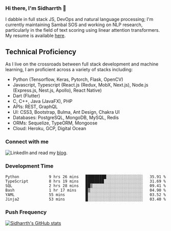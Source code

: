 ### Hi there, I'm Sidharrth 👋

I dabble in full stack JS, DevOps and natural language processing; I'm currently maintaining Sambal SOS and working on NLP research, particularly in the field of text scoring using linear attention transformers. My resume is available [here](https://mathsforgeeks.org/assets/resume.pdf).

## Technical Proficiency
As I live on the crossroads between full stack development and machine learning, I am proficient across a variety of stacks including:
- Python (Tensorflow, Keras, Pytorch, Flask, OpenCV)
- Javascript, Typescript (React.js (Redux, MobX, Next.js), Node.js (Express.js, Nest.js, Apollo), React Native)
- Dart (Flutter)
- C, C++, Java (JavaFX), PHP
- APIs: REST, GraphQL
- UI: CSS3, Bootstrap, Bulma, Ant Design, Chakra UI
- Databases: PostgreSQL, MongoDB, MySQL, Redis
- ORMs: Sequelize, TypeORM, Mongoose
- Cloud: Heroku, GCP, Digital Ocean

### Connect with me

[<img align="left" alt="LinkedIn" src="https://img.shields.io/badge/linkedin-%230077B5.svg?&style=for-the-badge&logo=linkedin&logoColor=white" />][linkedin]
and read my [blog].


### Development Time
<!--START_SECTION:waka-->

```text
Python             9 hrs 26 mins   █████████░░░░░░░░░░░░░░░░   35.91 %
TypeScript         8 hrs 19 mins   ████████░░░░░░░░░░░░░░░░░   31.69 %
SQL                2 hrs 28 mins   ██▒░░░░░░░░░░░░░░░░░░░░░░   09.41 %
Bash               1 hr 17 mins    █▒░░░░░░░░░░░░░░░░░░░░░░░   04.90 %
YAML               55 mins         █░░░░░░░░░░░░░░░░░░░░░░░░   03.52 %
Jinja2             53 mins         █░░░░░░░░░░░░░░░░░░░░░░░░   03.40 %
```

<!--END_SECTION:waka-->

### Push Frequency
[![Sidharrth's GitHub stats](https://github-readme-stats.vercel.app/api?username=sidharrth2002&show_icons=true)](https://github.com/sidharrth2002/github-readme-stats)

[site]: http://mathsforgeeks.org/
[blog]: https://mathsforgeeks.org/blog
[linkedin]: https://www.linkedin.com/in/sidharrth-nagappan/
